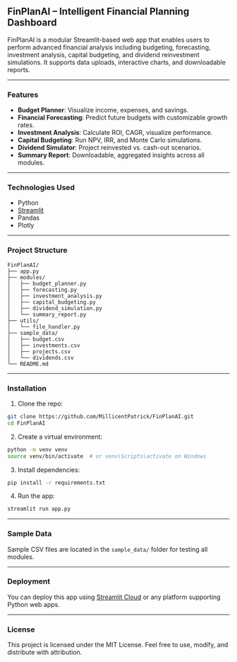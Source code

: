 ##  FinPlanAI – Intelligent Financial Planning Dashboard

FinPlanAI is a modular Streamlit-based web app that enables users to perform advanced financial analysis including budgeting, forecasting, investment analysis, capital budgeting, and dividend reinvestment simulations. It supports data uploads, interactive charts, and downloadable reports.

---

###  Features

* **Budget Planner**: Visualize income, expenses, and savings.
* **Financial Forecasting**: Predict future budgets with customizable growth rates.
* **Investment Analysis**: Calculate ROI, CAGR, visualize performance.
* **Capital Budgeting**: Run NPV, IRR, and Monte Carlo simulations.
* **Dividend Simulator**: Project reinvested vs. cash-out scenarios.
* **Summary Report**: Downloadable, aggregated insights across all modules.

---

###  Technologies Used

* Python
* [Streamlit](https://streamlit.io/)
* Pandas
* Plotly

---

###  Project Structure

```
FinPlanAI/
├── app.py
├── modules/
│   ├── budget_planner.py
│   ├── forecasting.py
│   ├── investment_analysis.py
│   ├── capital_budgeting.py
│   ├── dividend_simulation.py
│   └── summary_report.py
├── utils/
│   └── file_handler.py
├── sample_data/
│   ├── budget.csv
│   ├── investments.csv
│   ├── projects.csv
│   └── dividends.csv
└── README.md
```

---

###  Installation

1. Clone the repo:

```bash
git clone https://github.com/MillicentPatrick/FinPlanAI.git
cd FinPlanAI
```

2. Create a virtual environment:

```bash
python -m venv venv
source venv/bin/activate  # or venv\Scripts\activate on Windows
```

3. Install dependencies:

```bash
pip install -r requirements.txt
```

4. Run the app:

```bash
streamlit run app.py
```

---

###  Sample Data

Sample CSV files are located in the `sample_data/` folder for testing all modules.

---

###  Deployment

You can deploy this app using [Streamlit Cloud](https://streamlit.io/cloud) or any platform supporting Python web apps.

---

###  License

This project is licensed under the MIT License. Feel free to use, modify, and distribute with attribution.

